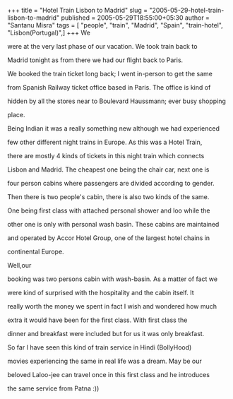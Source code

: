 +++
title = "Hotel Train Lisbon to Madrid"
slug = "2005-05-29-hotel-train-lisbon-to-madrid"
published = 2005-05-29T18:55:00+05:30
author = "Santanu Misra"
tags = [ "people", "train", "Madrid", "Spain", "train-hotel", "Lisbon(Portugal)",]
+++
We

were at the very last phase of our vacation. We took train back to

Madrid tonight as from there we had our flight back to Paris.



  



We booked the train ticket long back; I went in-person to get the same

from Spanish Railway ticket office based in Paris. The office is kind of

hidden by all the stores near to Boulevard Haussmann; ever busy shopping

place.



Being Indian it was a really something new although we had experienced

few other different night trains in Europe. As this was a Hotel Train,

there are mostly 4 kinds of tickets in this night train which connects

Lisbon and Madrid. The cheapest one being the chair car, next one is

four person cabins where passengers are divided according to gender.

Then there is two people's cabin, there is also two kinds of the same.

One being first class with attached personal shower and loo while the

other one is only with personal wash basin. These cabins are maintained

and operated by Accor Hotel Group, one of the largest hotel chains in

continental Europe.



Well,our

booking was two persons cabin with wash-basin. As a matter of fact we

were kind of surprised with the hospitality and the cabin itself. It

really worth the money we spent in fact I wish and wondered how much

extra it would have been for the first class. With first class the

dinner and breakfast were included but for us it was only breakfast.



So far I have seen this kind of train service in Hindi (BollyHood)

movies experiencing the same in real life was a dream. May be our

beloved Laloo-jee can travel once in this first class and he introduces

the same service from Patna :))
